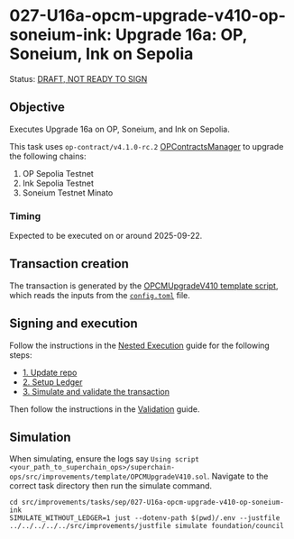 # 027-U16a-opcm-upgrade-v410-op-soneium-ink: Upgrade 16a: OP, Soneium, Ink on Sepolia
Status: [DRAFT, NOT READY TO SIGN]()

## Objective

Executes Upgrade 16a on OP, Soneium, and Ink on Sepolia.

This task uses `op-contract/v4.1.0-rc.2` [OPContractsManager](https://github.com/ethereum-optimism/optimism/blob/op-contracts/v4.1.0-rc.2/packages/contracts-bedrock/src/L1/OPContractsManager.sol) to upgrade the following chains:

1. OP Sepolia Testnet
2. Ink Sepolia Testnet
3. Soneium Testnet Minato

### Timing

Expected to be executed on or around 2025-09-22.

## Transaction creation

The transaction is generated by the [OPCMUpgradeV410 template script](../../../template/OPCMUpgradeV410.sol),
which reads the inputs from the [`config.toml`](./config.toml) file.

## Signing and execution

Follow the instructions in the [Nested Execution](../../../NESTED.md) guide for the following steps:

- [1. Update repo](../../../NESTED.md#1-update-repo)
- [2. Setup Ledger](../../../NESTED.md#2-setup-ledger)
- [3. Simulate and validate the transaction](../../../NESTED.md#3-simulate-and-validate-the-transaction)

Then follow the instructions in the [Validation](./VALIDATION.md) guide.

## Simulation

When simulating, ensure the logs say `Using script <your_path_to_superchain_ops>/superchain-ops/src/improvements/template/OPCMUpgradeV410.sol`.
Navigate to the correct task directory then run the simulate command.

```
cd src/improvements/tasks/sep/027-U16a-opcm-upgrade-v410-op-soneium-ink
SIMULATE_WITHOUT_LEDGER=1 just --dotenv-path $(pwd)/.env --justfile ../../../../../src/improvements/justfile simulate foundation/council
```